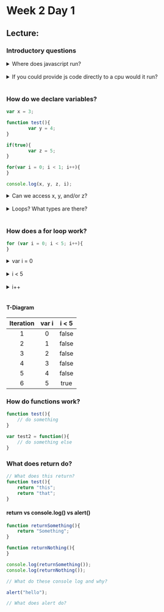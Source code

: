 # Week 2 Day 1

## Lecture:

### Introductory questions

<details> 
	<summary>Where does javascript run? </summary>
	In our browsers... 
</details><br>

<details>
	<summary>If you could provide js code directly to a cpu would it run?</summary>
	<p>No... we must first convert it into machine code / bytecode before it runs, this is done by the javascript engine</p>
	<h3>Examples of JS engines</h3>
	<ul>
		<li>JavaScriptCore</li>
		<li>V8</li>
		<li>Chakra</li>
		<li>Spider Monkey</li>
		<li>Squirrel Fish</li>
	</ul>
	<p>They are written in C/C++ and have the goal of translating our js code into something a cpu can actually run.<br>In other words: JavaScript must be parsed before it can be run.</p>
</details><br>

### How do we declare variables?
```javascript
var x = 3;

function test(){
		var y = 4;
}

if(true){
		var z = 5;
}

for(var i = 0; i < 1; i++){
}

console.log(x, y, z, i);
```

<details> 
	<summary>Can we access x, y, and/or z?</summary>
	Variables declaration is function scoped... that means it can get into a loop or a conditional, but not into a function.
</details><br>

<details>
	<summary>Loops? What types are there?</summary> 
	<ul>
		<li>for</li>
		<li>while</li>
		<li>for/in</li>
		<li>do/while</li>
	</ul>
	<p>Don't worry about those last two, we'll talk about them in the future</p>
</details><br>

### How does a for loop work?	

```javascript
for (var i = 0; i < 5; i++){	
}
```
<details>
	<summary>var i = 0</summary>
	declares a variable i and sets it to some number
</details><br>

<details>
	<summary>i < 5</summary>
	continues running as long as this condition
</details><br>

<details>
	<summary>i++</summary>
	on each iteration do this <br><code>i++</code> is shorthand for <code>i = i + 1</code>
</details><br>


#### T-Diagram

| Iteration  | var i | i < 5 |
|:----------:|:-----:|:-----:|
| 1          | 0     | false |
| 2          | 1     | false |
| 3          | 2     | false |
| 4          | 3     | false |
| 5          | 4     | false |
| 6          | 5     | true  |

		
### How do functions work?

```javascript
function test(){
	// do something
}

var test2 = function(){
	// do something else
}
```

### What does return do?

```javascript
// What does this return?
function test(){
	return "this";
	return "that";
}
```		

#### return vs console.log() vs alert()

```javascript
function returnSomething(){
	return "Something";
}

function returnNothing(){
}

console.log(returnSomething());
console.log(returnNothing());

// What do these console log and why?

alert("hello");

// What does alert do?

```	